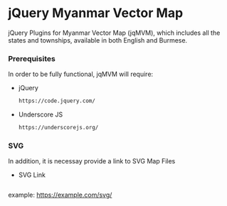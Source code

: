 # jQuery Myanmar Vector Map

jQuery Plugins for Myanmar Vector Map (jqMVM), which includes all the states and townships, available in both English and Burmese.


### Prerequisites

In order to be fully functional, jqMVM will require:
* jQuery
  ```sh
  https://code.jquery.com/
  ```
  
* Underscore JS
  ```sh
  https://underscorejs.org/
  ```
  

### SVG

In addition, it is necessay provide a link to SVG Map Files

* SVG Link
  ```sh
 example: https://example.com/svg/
  ```
  

